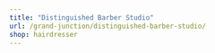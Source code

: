 ```yaml
---
title: "Distinguished Barber Studio"
url: /grand-junction/distinguished-barber-studio/
shop: hairdresser
---
```

